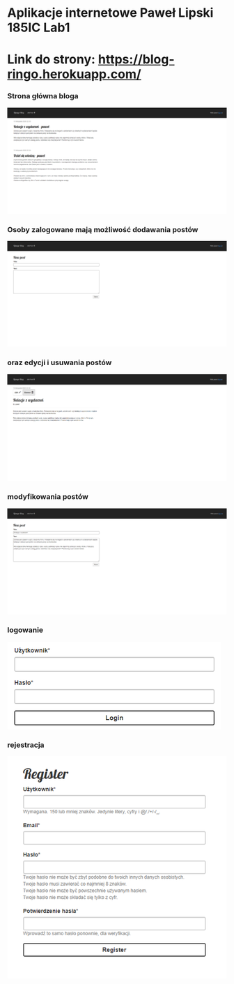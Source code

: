 # Aplikacje internetowe Paweł Lipski 185IC Lab1

# Link do strony: https://blog-ringo.herokuapp.com/

### Strona główna bloga

![](screenshots/obraz1.png)

### Osoby zalogowane mają możliwość dodawania postów

![](screenshots/obraz2.1.png)

### oraz edycji i usuwania postów

![](screenshots/obraz2.png)

### modyfikowania postów

![](screenshots/obraz3.png)

### logowanie

![](screenshots/obraz4.png)

### rejestracja

![](screenshots/obraz5.png)
